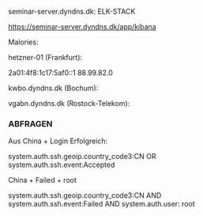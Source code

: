 seminar-server.dyndns.dk: ELK-STACK

https://seminar-server.dyndns.dk/app/kibana


Malories:

hetzner-01 (Frankfurt):

2a01:4f8:1c17:5af0::1
88.99.82.0


kwbo.dyndns.dk (Bochum):


vgabn.dyndns.dk (Rostock-Telekom):


### ABFRAGEN ###

Aus China + Login Erfolgreich:

system.auth.ssh.geoip.country_code3:CN OR system.auth.ssh.event:Accepted

China + Failed + root

system.auth.ssh.geoip.country_code3:CN AND system.auth.ssh.event:Failed AND system.auth.user: root
